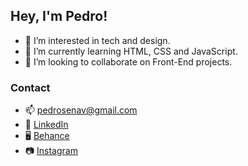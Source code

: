 ## Hey, I'm Pedro!
- 👀 I’m interested in tech and design.
- 🌱 I’m currently learning HTML, CSS and JavaScript.
- 💞️ I’m looking to collaborate on Front-End projects.

### Contact
- 📫 pedrosenav@gmail.com
- 💼 [LinkedIn](https://www.linkedin.com/in/pedrosenav/)
- 🖥 [Behance](https://www.behance.net/pedrosenav)
- 📷 [Instagram](https://www.instagram.com/pedrosenav/)

<!---
pedrosenav/pedrosenav is a ✨ special ✨ repository because its `README.md` (this file) appears on your GitHub profile.
You can click the Preview link to take a look at your changes.
--->
